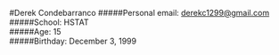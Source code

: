 #Derek Condebarranco
#####Personal email: derekc1299@gmail.com  
#####School: HSTAT  
#####Age: 15  
#####Birthday: December 3, 1999  